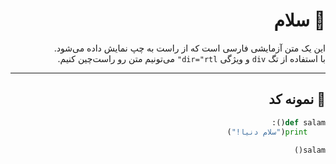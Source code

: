 <div dir="rtl">

# 👋 سلام

این یک متن آزمایشی فارسی است که از راست به چپ نمایش داده می‌شود.  
با استفاده از تگ `div` و ویژگی `dir="rtl"` می‌تونیم متن رو راست‌چین کنیم.

---

## 📌 نمونه کد

```python
def salam():
    print("سلام دنیا!")

salam()
